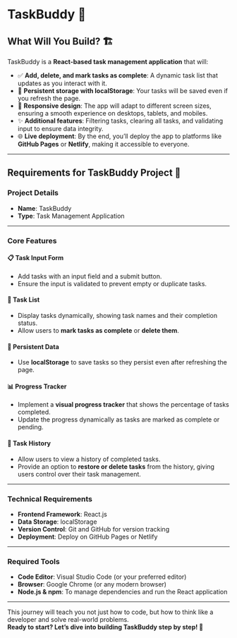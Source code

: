 # **TaskBuddy** 🚀  

## **What Will You Build? 🏗️**  

TaskBuddy is a **React-based task management application** that will:  

- ✅ **Add, delete, and mark tasks as complete**: A dynamic task list that updates as you interact with it.  
- 💾 **Persistent storage with localStorage**: Your tasks will be saved even if you refresh the page.  
- 📱 **Responsive design**: The app will adapt to different screen sizes, ensuring a smooth experience on desktops, tablets, and mobiles.  
- ✨ **Additional features**: Filtering tasks, clearing all tasks, and validating input to ensure data integrity.  
- 🌐 **Live deployment**: By the end, you’ll deploy the app to platforms like **GitHub Pages** or **Netlify**, making it accessible to everyone.  

---

## **Requirements for TaskBuddy Project 📝**  

### **Project Details**  
- **Name**: TaskBuddy  
- **Type**: Task Management Application  

---

### **Core Features**  

#### 📋 **Task Input Form**  
- Add tasks with an input field and a submit button.  
- Ensure the input is validated to prevent empty or duplicate tasks.  

#### 📝 **Task List**  
- Display tasks dynamically, showing task names and their completion status.  
- Allow users to **mark tasks as complete** or **delete them**.  

#### 💾 **Persistent Data**  
- Use **localStorage** to save tasks so they persist even after refreshing the page.  

#### 📊 **Progress Tracker**  
- Implement a **visual progress tracker** that shows the percentage of tasks completed.  
- Update the progress dynamically as tasks are marked as complete or pending.  

#### 📜 **Task History**  
- Allow users to view a history of completed tasks.  
- Provide an option to **restore or delete tasks** from the history, giving users control over their task management.  

---

### **Technical Requirements**  

- **Frontend Framework**: React.js  
- **Data Storage**: localStorage  
- **Version Control**: Git and GitHub for version tracking  
- **Deployment**: Deploy on GitHub Pages or Netlify  

---

### **Required Tools**  

- **Code Editor**: Visual Studio Code (or your preferred editor)  
- **Browser**: Google Chrome (or any modern browser)  
- **Node.js & npm**: To manage dependencies and run the React application  

---

This journey will teach you not just how to code, but how to think like a developer and solve real-world problems.  
**Ready to start? Let’s dive into building TaskBuddy step by step! 🌟**
